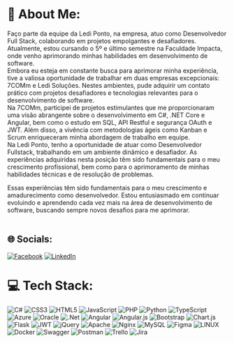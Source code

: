 # 💫 About Me:
Faço parte da equipe da Ledi Ponto, na empresa, atuo como Desenvolvedor Full Stack, colaborando em projetos empolgantes e desafiadores.<br>
Atualmente, estou cursando o 5º e último semestre na Faculdade Impacta, onde venho aprimorando minhas habilidades em desenvolvimento de software.
<br> Embora eu esteja em constante busca para aprimorar minha experiência, tive a valiosa oportunidade de trabalhar em duas empresas excepcionais: 7COMm e Ledi Soluções. Nestes ambientes, pude adquirir um contato prático com projetos desafiadores e tecnologias relevantes para o desenvolvimento de software.<br>
Na 7COMm, participei de projetos estimulantes que me proporcionaram uma visão abrangente sobre o desenvolvimento em C#, .NET Core e Angular, bem como o estudo em SQL, API Restful e segurança OAuth e JWT. Além disso, a vivência com metodologias ágeis como Kanban e Scrum enriqueceram minha abordagem de trabalho em equipe.<br>
Na Ledi Ponto, tenho a oportunidade de atuar como Desenvolvedor Fullstack, trabalhando em um ambiente dinâmico e desafiador. As experiências adquiridas nesta posição têm sido fundamentais para o meu crescimento profissional, bem como para o aprimoramento de minhas habilidades técnicas e de resolução de problemas.<br>

Essas experiências têm sido fundamentais para o meu crescimento e amadurecimento como desenvolvedor. Estou entusiasmado em continuar evoluindo e aprendendo cada vez mais na área de desenvolvimento de software, buscando sempre novos desafios para me aprimorar.<br>
<br>

## 🌐 Socials:
[![Facebook](https://img.shields.io/badge/Facebook-%231877F2.svg?logo=Facebook&logoColor=white)](https://facebook.com/https://www.facebook.com/matheusjxc/) [![LinkedIn](https://img.shields.io/badge/whatsapp-%230077B5.svg?logo=whatsapp&logoColor=white)](https://api.whatsapp.com/send?phone=11952438640&text=Ol%C3%A1%20Matheus,%20tudo%20bem?%20Vi%20seu%20portif%C3%B3lio%20no%20GitHub,%20podemos%20conversar?) 

# 💻 Tech Stack:
![C#](https://img.shields.io/badge/c%23-%23239120.svg?style=flat&logo=c-sharp&logoColor=white) ![CSS3](https://img.shields.io/badge/css3-%231572B6.svg?style=flat&logo=css3&logoColor=white) ![HTML5](https://img.shields.io/badge/html5-%23E34F26.svg?style=flat&logo=html5&logoColor=white) ![JavaScript](https://img.shields.io/badge/javascript-%23323330.svg?style=flat&logo=javascript&logoColor=%23F7DF1E) ![PHP](https://img.shields.io/badge/php-%23777BB4.svg?style=flat&logo=php&logoColor=white) ![Python](https://img.shields.io/badge/python-3670A0?style=flat&logo=python&logoColor=ffdd54) ![TypeScript](https://img.shields.io/badge/typescript-%23007ACC.svg?style=flat&logo=typescript&logoColor=white) ![Azure](https://img.shields.io/badge/azure-%230072C6.svg?style=flat&logo=azure-devops&logoColor=white) ![Oracle](https://img.shields.io/badge/Oracle-F80000?style=flat&logo=oracle&logoColor=white) ![.Net](https://img.shields.io/badge/.NET-5C2D91?style=flat&logo=.net&logoColor=white) ![Angular](https://img.shields.io/badge/angular-%23DD0031.svg?style=flat&logo=angular&logoColor=white) ![Angular.js](https://img.shields.io/badge/angular.js-%23E23237.svg?style=flat&logo=angularjs&logoColor=white) ![Bootstrap](https://img.shields.io/badge/bootstrap-%23563D7C.svg?style=flat&logo=bootstrap&logoColor=white) ![Chart.js](https://img.shields.io/badge/chart.js-F5788D.svg?style=flat&logo=chart.js&logoColor=white) ![Flask](https://img.shields.io/badge/flask-%23000.svg?style=flat&logo=flask&logoColor=white) ![JWT](https://img.shields.io/badge/JWT-black?style=flat&logo=JSON%20web%20tokens) ![jQuery](https://img.shields.io/badge/jquery-%230769AD.svg?style=flat&logo=jquery&logoColor=white) ![Apache](https://img.shields.io/badge/apache-%23D42029.svg?style=flat&logo=apache&logoColor=white) ![Nginx](https://img.shields.io/badge/nginx-%23009639.svg?style=flat&logo=nginx&logoColor=white) ![MySQL](https://img.shields.io/badge/mysql-%2300f.svg?style=flat&logo=mysql&logoColor=white) 	![Figma](https://img.shields.io/badge/figma-%23F24E1E.svg?style=flat&logo=figma&logoColor=white) ![LINUX](https://img.shields.io/badge/Linux-FCC624?style=flat&logo=linux&logoColor=black) ![Docker](https://img.shields.io/badge/docker-%230db7ed.svg?style=flat&logo=docker&logoColor=white) ![Swagger](https://img.shields.io/badge/-Swagger-%23Clojure?style=flat&logo=swagger&logoColor=white) ![Postman](https://img.shields.io/badge/Postman-FF6C37?style=flat&logo=postman&logoColor=white) ![Trello](https://img.shields.io/badge/Trello-%23026AA7.svg?style=flat&logo=Trello&logoColor=white) ![Jira](https://img.shields.io/badge/jira-%230A0FFF.svg?style=flat&logo=jira&logoColor=white)

